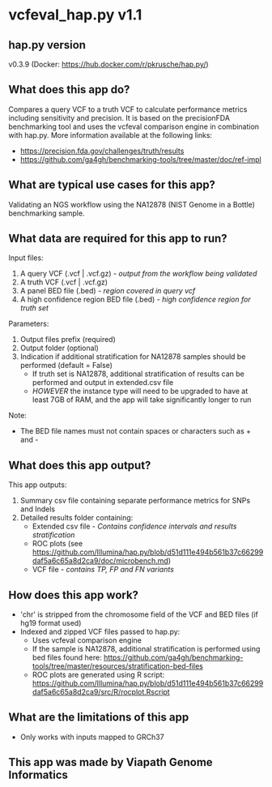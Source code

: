 # vcfeval_hap.py v1.1

## hap.py version
v0.3.9 (Docker: https://hub.docker.com/r/pkrusche/hap.py/)


## What does this app do?
Compares a query VCF to a truth VCF to calculate performance metrics including sensitivity and precision. It is based on the precisionFDA benchmarking tool and uses the vcfeval comparison engine in combination with hap.py. More information available at the following links:
* https://precision.fda.gov/challenges/truth/results
* https://github.com/ga4gh/benchmarking-tools/tree/master/doc/ref-impl

## What are typical use cases for this app?
Validating an NGS workflow using the NA12878 (NIST Genome in a Bottle) benchmarking sample.

## What data are required for this app to run?

Input files:
1. A query VCF (.vcf | .vcf.gz) - *output from the workflow being validated*
2. A truth VCF (.vcf | .vcf.gz)
3. A panel BED file (.bed) - *region covered in query vcf*
4. A high confidence region BED file (.bed) - *high confidence region for truth set*

Parameters:
1. Output files prefix (required)
2. Output folder (optional)
3. Indication if additional stratification for NA12878 samples should be performed (default = False)
    * If truth set is NA12878, additional stratification of results can be performed and output in extended.csv file
    * *HOWEVER* the instance type will need to be upgraded to have at least 7GB of RAM, and the app will take significantly longer to run

Note:  
* The BED file names must not contain spaces or characters such as + and -


## What does this app output?

This app outputs:
1. Summary csv file containing separate performance metrics for SNPs and Indels
2. Detailed results folder containing:
    * Extended csv file - *Contains confidence intervals and results stratification*
    * ROC plots (see https://github.com/Illumina/hap.py/blob/d51d111e494b561b37c66299daf5a6c65a8d2ca9/doc/microbench.md)
    * VCF file - *contains TP, FP and FN variants*


## How does this app work?

* 'chr' is stripped from the chromosome field of the VCF and BED files (if hg19 format used)
* Indexed and zipped VCF files passed to hap.py:
   * Uses vcfeval comparison engine
   * If the sample is NA12878, additional stratification is performed using bed files found here: https://github.com/ga4gh/benchmarking-tools/tree/master/resources/stratification-bed-files
   * ROC plots are generated using R script: https://github.com/Illumina/hap.py/blob/d51d111e494b561b37c66299daf5a6c65a8d2ca9/src/R/rocplot.Rscript

## What are the limitations of this app
* Only works with inputs mapped to GRCh37

## This app was made by Viapath Genome Informatics
